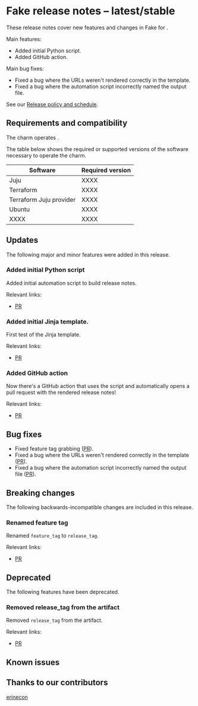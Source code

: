 <!-- Remember to update this file for your charm -- replace <charm-name> with the appropriate name,
follow the release notes policy in the title, and fill in the relevant details. -->

# Fake release notes – latest/stable

These release notes cover new features and changes in Fake for <release condition here>.

<!--
Add an introduction summarizing the most significant features and impactful changes
outlined in this file. Organize this content in bulleted lists of "Main features"
and "Main bug fixes", using past tense to describe each of the items
(for instance, "Added support for X relation").
-->

Main features:
* Added initial Python script.
* Added GitHub action.


Main bug fixes:
* Fixed a bug where the URLs weren't rendered correctly in the template.
* Fixed a bug where the automation script incorrectly named the output file.


See our [Release policy and schedule](docs/release-notes/landing-page.md).

## Requirements and compatibility

<!--
Specify the workload version; link to the workload's release notes if available.

Add information about the requirements for this charm in the table
below, for instance, a minimum Juju version. 

If the user will need any specific upgrade instructions for this
release, include those instructions here.

-->

The charm operates <workload name with version>.

The table below shows the required or supported versions of the software necessary to operate the charm.

| Software                | Required version |
|-------------------------|------------------|
| Juju                    | XXXX             |
| Terraform               | XXXX             |
| Terraform Juju provider | XXXX             |
| Ubuntu                  | XXXX             |
| XXXX                    | XXXX             |

## Updates
<!--
Use this section to highlight major and minor features that were added in this release.
The subsection below shows the pattern for each feature. Include links to the relevant PR or commit.
-->

The following major and minor features were added in this release.

### Added initial Python script
Added initial automation script to build release notes.
<Add more context and information about the entry>

Relevant links:
* [PR](https://github.com/erinecon/automation-testing-changelog-release-notes/commit/15716db0e2c5f19124fd32f9a26d14126bbc9ca0)


### Added initial Jinja template.
First test of the Jinja template.
<Add more context and information about the entry>

Relevant links:
* [PR](https://github.com/erinecon/automation-testing-changelog-release-notes/commit/cbd08aa188b113439c2907e6ae108e080399b3b0)


### Added GitHub action
Now there's a GitHub action that uses the script and automatically opens a pull
request with the rendered release notes!

<Add more context and information about the entry>

Relevant links:
* [PR](https://github.com/erinecon/automation-testing-changelog-release-notes/pull/2)




## Bug fixes
<!--
Add a bulleted list of bug fixes here, with links to the relevant PR/commit.
-->

* Fixed feature tag grabbing ([PR](https://github.com/erinecon/automation-testing-changelog-release-notes/commit/50e8f331c1f776483d89d8c7d1e23706e40ba7f4)).
* Fixed a bug where the URLs weren't rendered correctly in the template ([PR](https://github.com/erinecon/automation-testing-changelog-release-notes/commit/3de734d1f1993d1f56d4f6c6cf9c8f74a6b08ec8)).
* Fixed a bug where the automation script incorrectly named the output file ([PR](https://github.com/erinecon/automation-testing-changelog-release-notes/commit/ac0e0db5a810321e64e5b719199b53a0376d08e0)).


## Breaking changes

<!--
Use this section to highlight any backwards-incompatible changes in this release.
Include links to the relevant PR or commit.
If there are no breaking changes, keep the section and write "No breaking changes".
-->

The following backwards-incompatible changes are included in this release.

### Renamed feature tag
Renamed `feature_tag` to `release_tag`.
<Add more context and information about the entry>

Relevant links:
* [PR](https://github.com/erinecon/automation-testing-changelog-release-notes/commit/85abffb0fc3ca2b6a33e62d28be62349f052b041)


## Deprecated

<!--
Use this section to highlight any deprecated features in this release.
Include links to the relevant PR or commit.
If there are no deprecated features, keep the section and write "No deprecated features".
-->

The following features have been deprecated.

### Removed release_tag from the artifact
Removed `release_tag` from the artifact.
<Add more context and information about the entry>

Relevant links:
* [PR](https://github.com/erinecon/automation-testing-changelog-release-notes/commit/99bf42cbb0f819860e3ca9e8c1058ea006c753da)


## Known issues
<!--
Add a bulleted list with links to unresolved issues – the most important/pressing ones,
the ones being worked on currently, or the ones with the most visibility/traffic.
You don’t need to add links to all the issues in the repository if there are
several – a list of 3-5 issues is sufficient. 
If there are no known issues, keep the section and write "No known issues".
-->

## Thanks to our contributors
<!--
List of contributors based on PRs/commits. Remove this section if there are no contributors in this release.
-->

[erinecon](https://github.com/erinecon)